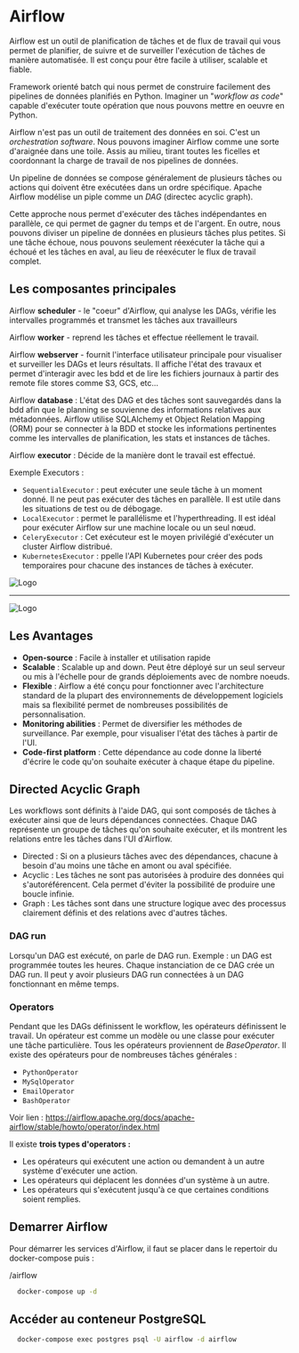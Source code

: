 
# Airflow

Airflow est un outil de planification de tâches et de flux de travail qui vous permet de planifier, 
de suivre et de surveiller l'exécution de tâches de manière automatisée. 
Il est conçu pour être facile à utiliser, scalable et fiable.

Framework orienté batch qui nous permet de construire facilement des pipelines de données planifiés en Python.
Imaginer un "*workflow as code*" capable d'exécuter toute opération que nous pouvons mettre en oeuvre en Python.

Airflow n'est pas un outil de traitement des données en soi. C'est un *orchestration software*. Nous pouvons imaginer Airflow 
comme une sorte d'araignée dans une toile. Assis au milieu, tirant toutes les ficelles et coordonnant la charge de travail 
de nos pipelines de données.

Un pipeline de données se compose généralement de plusieurs tâches ou actions qui doivent être exécutées dans un ordre spécifique. 
Apache Airflow modélise un piple comme un *DAG* (directec acyclic graph). 

Cette approche nous permet d'exécuter des tâches indépendantes en parallèle, ce qui permet de gagner du temps et de l'argent.
En outre, nous pouvons diviser un pipeline de données en plusieurs tâches plus petites. Si une tâche échoue, nous pouvons 
seulement réexécuter la tâche qui a échoué et les tâches en aval, au lieu de réexécuter le flux de travail complet.

## Les composantes principales

Airflow __scheduler__ - le "coeur" d'Airflow, qui analyse les DAGs, vérifie les intervalles programmés et transmet les tâches aux travailleurs

Airflow __worker__ - reprend les tâches et effectue réellement le travail.

Airflow __webserver__ - fournit l'interface utilisateur principale pour visualiser et surveiller les DAGs et leurs résultats. Il affiche l'état des travaux et 
permet d'interagir avec les bdd et de lire les fichiers journaux à partir des remote file stores comme S3, GCS, etc...

Airflow __database__ : L'état des DAG et des tâches sont sauvegardés dans la bdd afin que le planning se souvienne des informations relatives aux métadonnées. 
Airflow utilise SQLAlchemy et Object Relation Mapping (ORM) pour se connecter à la BDD et stocke les informations pertinentes comme les intervalles de planification, les stats et instances de tâches.

Airflow __executor__ : Décide de la manière dont le travail est effectué.

Exemple Executors : 
* `SequentialExecutor` : peut exécuter une seule tâche à un moment donné. Il ne peut pas exécuter des tâches en parallèle. Il est utile dans les situations de test ou de débogage.
* `LocalExecutor` : permet le parallélisme et l'hyperthreading. Il est idéal pour exécuter Airflow sur une machine locale ou un seul nœud.
* `CeleryExecutor` : Cet exécuteur est le moyen privilégié d'exécuter un cluster Airflow distribué.
* `KubernetesExecutor` : ppelle l'API Kubernetes pour créer des pods temporaires pour chacune des instances de tâches à exécuter.



![Logo](https://miro.medium.com/max/4800/1*z3MNHDV9eTTLGikvucGEKw.webp)

----
![Logo](https://miro.medium.com/max/4800/1*nGt96_U37FzJdW8tCqBw0Q.webp)


## __Les Avantages__
* __Open-source__ : Facile à installer et utilisation rapide
* __Scalable__ : Scalable up and down. Peut être déployé sur un seul serveur ou mis à l'échelle pour de grands déploiements avec de nombre noeuds.
* __Flexible__ : Airflow a été conçu pour fonctionner avec l'architecture standard de la plupart des environnements de développement logiciels mais sa flexibilité permet de nombreuses possibilités de personnalisation.
* __Monitoring abilities__ : Permet de diversifier les méthodes de surveillance. Par exemple, pour visualiser l'état des tâches à partir de l'UI.
* __Code-first platform__ : Cette dépendance au code donne la liberté d'écrire le code qu'on souhaite exécuter à chaque étape du pipeline.

## __Directed Acyclic Graph__
Les workflows sont définits à l'aide DAG, qui sont composés de tâches à exécuter ainsi que de leurs dépendances connectées. Chaque DAG représente un groupe de tâches qu'on souhaite exécuter, et ils montrent les relations entre les tâches dans l'UI d'Airflow.

* Directed : Si on a plusieurs tâches avec des dépendances, chacune à besoin d'au moins une tâche en amont ou aval spécifiée.
* Acyclic : Les tâches ne sont pas autorisées à produire des données qui s'autoréférencent. Cela permet d'éviter la possibilité de produire une boucle infinie.
* Graph : Les tâches sont dans une structure logique avec des processus clairement définis et des relations avec d'autres tâches. 

### DAG run
Lorsqu'un DAG est exécuté, on parle de DAG run. 
Exemple : un DAG est programmée toutes les heures. Chaque instanciation de ce DAG crée un DAG run. Il peut y avoir plusieurs DAG run connectées à un DAG fonctionnant en même temps.

### Operators
Pendant que les DAGs définissent le workflow, les opérateurs définissent le travail. Un opérateur est comme un modèle ou une classe pour exécuter une tâche particulière. 
Tous les opérateurs proviennent de *BaseOperator*. Il existe des opérateurs pour de nombreuses tâches générales : 
* `PythonOperator`
* `MySqlOperator`
* `EmailOperator`
* `BashOperator`

Voir lien : https://airflow.apache.org/docs/apache-airflow/stable/howto/operator/index.html

Il existe __trois types d'operators :__

* Les opérateurs qui exécutent une action ou demandent à un autre système d'exécuter une action.
* Les opérateurs qui déplacent les données d'un système à un autre.
* Les opérateurs qui s'exécutent jusqu'à ce que certaines conditions soient remplies. 

## Demarrer Airflow

Pour démarrer les services d'Airflow, il faut se placer dans le repertoir du docker-compose puis : 

/airflow
```bash
  docker-compose up -d 
```

## Accéder au conteneur PostgreSQL 
```bash
  docker-compose exec postgres psql -U airflow -d airflow
```

